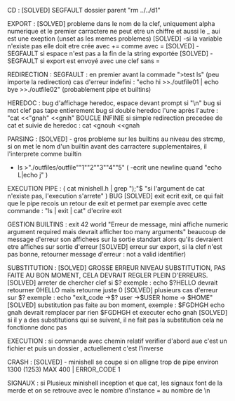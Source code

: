 CD :
[SOLVED] SEGFAULT dossier parent "rm ../../d1"

EXPORT :
[SOLVED] probleme dans le nom de la clef, uniquement alpha numerique et le premier carractere ne peut etre un chiffre et aussi le _ aui est une exeption (unset as les memes problemes)
[SOLVED] -si la variable n'existe pas elle doit etre crée avec += comme avec =
[SOLVED] -SEGFAULT si espace n'est pas a la fin de la string exportée
[SOLVED] -SEGFAULT si export est envoyé avec une clef sans =

REDIRECTION :
SEGFAULT : en premier avant la commade ">test ls" (peu importe la redirection)
cas d'erreur indefini : "echo hi >>./outfile01 | echo bye >>./outfile02" (probablement pipe et builtins)

HEREDOC :
bug d'affichage heredoc, espace devant prompt si "\n"
bug si mot clef pas tape entierement
bug si double heredoc l'une après l'autre : "cat <<"gnah" <<gnih"
BOUCLE INFINIE si simple redirection precedee de cat et suivie de heredoc : cat <gnouh <<gnah

PARSING :
[SOLVED] - gros probleme sur les builtins au niveau des strcmp, si on met le nom d'un builtin avant des carractere supplementaires, il l'interprete comme builtin
- ls >"./outfiles/outfile""1""2""3""4""5"
( -ecrit une newline quand "echo L|echo j" )

EXECUTION PIPE :
( cat minishell.h | grep ");"$     "si l'argument de cat n'existe pas, l'execution s'arrete" ) BUG
[SOLVED] exit ecrit exit, ce qui fait que le pipe recois un retour de exit et permet par exemple avec cette commande : "ls | exit | cat" d'ecrire exit

GESTION BUILTINS :
exit 42 world    "Erreur de message, mini affiche numeric argument required mais devrait afficher too many arguments"
beaucoup de message d'erreur son affichees sur la sortie standart alors qu'ils devraient etre affiches sur sortie d'erreur
[SOLVED] erreur sur export, si la clef n'est pas bonne, retourner message d'erreur : not a valid identifier)

SUBSTITUTION :
[SOLVED] GROSSE ERREUR NIVEAU SUBSTITUTION, PAS FAITE AU BON MOMENT, CELA DEVRAIT REGLER PLEIN D'ERREURS.
[SOLVED] arreter de chercher clef si $? exemple : echo $?HELLO devrait retourner 0HELLO mais retourne juste 0
[SOLVED] plusieurs cas d'erreur sur $? exemple : echo "exit_code ->$? user ->$USER home -> $HOME"
[SOLVED] substitution pas faite au bon moment, exemple : $FGDHGH echo gnah devrait remplacer par rien $FGDHGH et executer echo gnah
[SOLVED] si il y a des substitutions qui se suivent, il ne fait pas la substitution cela ne fonctionne donc pas

EXECUTION :
si commande avec chemin relatif verifier d'abord aue c'est un fichier et puis un dossier , actuellement c'est l'inverse

CRASH :
[SOLVED] - minishell se coupe si on alligne trop de pipe environ 1300 (1253) MAX 400 | ERROR_CODE 1

SIGNAUX :
si Plusieux minishell inception et que cat, les signaux font de la merde et on se retrouve avec le nombre d'instance = au nombre de \n
